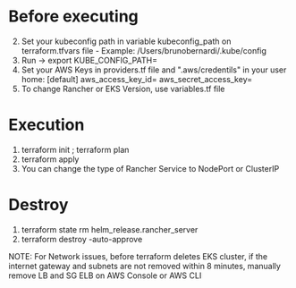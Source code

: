 # Before executing
2. Set your kubeconfig path in variable kubeconfig_path on terraform.tfvars file - Example: /Users/brunobernardi/.kube/config
3. Run -> export KUBE_CONFIG_PATH=<location-config-file>
4. Set your AWS Keys in providers.tf file and ".aws/credentils" in your user home:
[default]
aws_access_key_id=
aws_secret_access_key=
5. To change Rancher or EKS Version, use variables.tf file

# Execution
1. terraform init ; terraform plan
2. terraform apply
3. You can change the type of Rancher Service to NodePort or ClusterIP
  

# Destroy
1. terraform state rm helm_release.rancher_server
2. terraform destroy -auto-approve

NOTE: For Network issues, before terraform deletes EKS cluster, if the internet gateway and subnets are not removed within 8 minutes, manually remove LB and SG ELB on AWS Console or AWS CLI